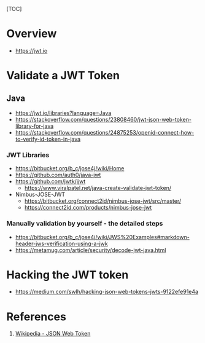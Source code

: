 [TOC]

# Overview

- https://jwt.io

# Validate a JWT Token

## Java

- https://jwt.io/libraries?language=Java
- https://stackoverflow.com/questions/23808460/jwt-json-web-token-library-for-java
- https://stackoverflow.com/questions/24875253/openid-connect-how-to-verify-id-token-in-java

### JWT Libraries

- https://bitbucket.org/b_c/jose4j/wiki/Home
- https://github.com/auth0/java-jwt
- https://github.com/jwtk/jjwt
    + https://www.viralpatel.net/java-create-validate-jwt-token/
- Nimbus-JOSE-JWT
    + https://bitbucket.org/connect2id/nimbus-jose-jwt/src/master/
    + https://connect2id.com/products/nimbus-jose-jwt

### Manually validation by yourself - the detailed steps

- https://bitbucket.org/b_c/jose4j/wiki/JWS%20Examples#markdown-header-jws-verification-using-a-jwk
- https://metamug.com/article/security/decode-jwt-java.html


# Hacking the JWT token

- https://medium.com/swlh/hacking-json-web-tokens-jwts-9122efe91e4a

# References
1. [Wikipedia - JSON Web Token][1]

[1]: https://en.wikipedia.org/wiki/JSON_Web_Token "Wikipedia - JSON Web Token"
